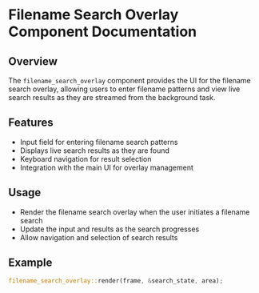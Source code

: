 # Filename Search Overlay Component Documentation

## Overview
The `filename_search_overlay` component provides the UI for the filename search overlay, allowing users to enter filename patterns and view live search results as they are streamed from the background task.

## Features
- Input field for entering filename search patterns
- Displays live search results as they are found
- Keyboard navigation for result selection
- Integration with the main UI for overlay management

## Usage
- Render the filename search overlay when the user initiates a filename search
- Update the input and results as the search progresses
- Allow navigation and selection of search results

## Example
```rust
filename_search_overlay::render(frame, &search_state, area);
```
